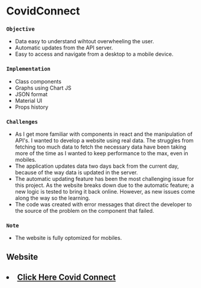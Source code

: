 # CovidConnect
 
### `Objective`
<ul>
 <li>Data easy to understand wihtout overwheeling the user.</li>
<li>Automatic updates from the API server.</li>
<li>Easy to access and navigate from a desktop to a mobile device.</li>
</ul>

### `Implementation`
<ul>
    <li>Class components</li>
   <li>Graphs using Chart JS</li>
   <li>JSON format</li>
    <li>Material UI</li>
    <li>Props history</li>
    
</ul>
 

### `Challenges`
<ul>
    <li>As I get more familiar with components in react and the manipulation of API's. I wanted to develop a website using real data. The struggles from fetching too much data to fetch the necessary data have been taking more of the time as I wanted to keep performance to the max, even in mobiles.</li>
    <li>The application updates data two days back from the current day, because of the way data is updated in the server.</li>
    <li>The automatic updating feature has been the most challenging issue for this project. As the website breaks down due to the automatic feature; a new logic is tested to bring it back online. However, as new issues come along the way so the learning.</li>
    <li>The code was created with error messages that direct the developer to the source of the problem on the component that failed.</li>

</ul>
 
 ### `Note`
 <ul>
    <li>The website is fully optomized for mobiles.</li>
</ul>


  ## Website
  <h2><li><a href="https://covid-connect-git-main.braucalderon.vercel.app/" target="_blank"> Click Here Covid Connect</a></li></h2>
  